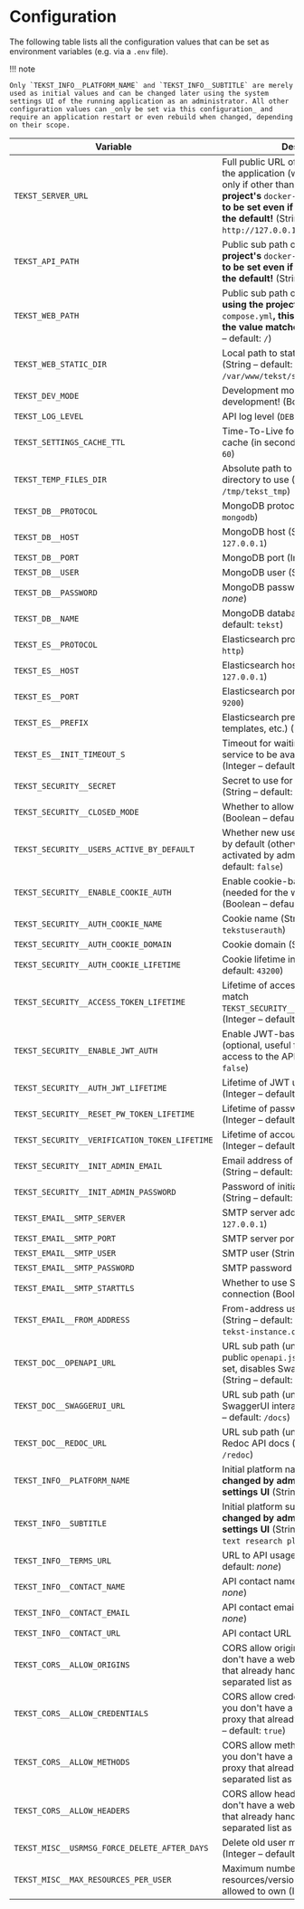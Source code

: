 # Configuration

The following table lists all the configuration values that can be set as environment variables (e.g. via a `.env` file).

!!! note

    Only `TEKST_INFO__PLATFORM_NAME` and `TEKST_INFO__SUBTITLE` are merely used as initial values and can be changed later using the system settings UI of the running application as an administrator. All other configuration values can _only be set via this configuration_ and require an application restart or even rebuild when changed, depending on their scope.

| Variable | Description |
| --- | --- |
| `TEKST_SERVER_URL` | Full public URL of the server running the application (without sub path, port only if other than 80/443); **if using the project's** `docker-compose.yml`**, this has to be set even if the value matches the default!** (String – default: `http://127.0.0.1:8000`) |
| `TEKST_API_PATH` | Public sub path of the API; **if using the project's** `docker-compose.yml`**, this has to be set even if the value matches the default!** (String – default: `/api`) |
| `TEKST_WEB_PATH` | Public sub path of the web client; **if using the project's** `docker-compose.yml`**, this has to be set even if the value matches the default!** (String – default: `/`) |
| `TEKST_WEB_STATIC_DIR` | Local path to static web files directory (String – default: `/var/www/tekst/static/`) |
| `TEKST_DEV_MODE` | Development mode – only use for development! (Boolean – default: `false`) |
| `TEKST_LOG_LEVEL` | API log level (`DEBUG` | `INFO` | `WARNING` | `ERROR` | `CRITICAL` – default: `WARNING`) |
| `TEKST_SETTINGS_CACHE_TTL` | Time-To-Live for the API settings cache (in seconds) (Integer – default: `60`) |
| `TEKST_TEMP_FILES_DIR` | Absolute path to local temporary directory to use (String – default: `/tmp/tekst_tmp`) |
| `TEKST_DB__PROTOCOL` | MongoDB protocol (String – default: `mongodb`) |
| `TEKST_DB__HOST` | MongoDB host (String – default: `127.0.0.1`) |
| `TEKST_DB__PORT` | MongoDB port (Integer – default: `27017`) |
| `TEKST_DB__USER` | MongoDB user (String – default: _none_) |
| `TEKST_DB__PASSWORD` | MongoDB password (String – default: _none_) |
| `TEKST_DB__NAME` | MongoDB database name (String – default: `tekst`) |
| `TEKST_ES__PROTOCOL` | Elasticsearch protocol (String – default: `http`) |
| `TEKST_ES__HOST` | Elasticsearch host (String – default: `127.0.0.1`) |
| `TEKST_ES__PORT` | Elasticsearch port (Integer – default: `9200`) |
| `TEKST_ES__PREFIX` | Elasticsearch prefix (for index, templates, etc.) (String – default: `tekst`) |
| `TEKST_ES__INIT_TIMEOUT_S` | Timeout for waiting for Elasticsearch service to be available on startup (Integer – default: `120`) |
| `TEKST_SECURITY__SECRET` | Secret to use for token generation (String – default: `must_change_this`) |
| `TEKST_SECURITY__CLOSED_MODE` | Whether to allow public registrations (Boolean – default: `false`) |
| `TEKST_SECURITY__USERS_ACTIVE_BY_DEFAULT` | Whether new user accounts are active by default (otherwise have to be activated by admins) (Boolean – default: `false`) |
| `TEKST_SECURITY__ENABLE_COOKIE_AUTH` | Enable cookie-based authentication (needed for the web client to work!) (Boolean – default: `true`) |
| `TEKST_SECURITY__AUTH_COOKIE_NAME` | Cookie name (String – default: `tekstuserauth`) |
| `TEKST_SECURITY__AUTH_COOKIE_DOMAIN` | Cookie domain (String – default: _none_) |
| `TEKST_SECURITY__AUTH_COOKIE_LIFETIME` | Cookie lifetime in seconds (Integer – default: `43200`) |
| `TEKST_SECURITY__ACCESS_TOKEN_LIFETIME` | Lifetime of access token in DB (should match `TEKST_SECURITY__AUTH_COOKIE_LIFETIME`) (Integer – default: `43200`) |
| `TEKST_SECURITY__ENABLE_JWT_AUTH` | Enable JWT-based authentication (optional, useful for programmatic access to the API) (Boolean – default: `false`) |
| `TEKST_SECURITY__AUTH_JWT_LIFETIME` | Lifetime of JWT used for authentication (Integer – default: `86400`) |
| `TEKST_SECURITY__RESET_PW_TOKEN_LIFETIME` | Lifetime of password reset tokens (Integer – default: `3600`) |
| `TEKST_SECURITY__VERIFICATION_TOKEN_LIFETIME` | Lifetime of account verification tokens (Integer – default: `86400`) |
| `TEKST_SECURITY__INIT_ADMIN_EMAIL` | Email address of initial admin account (String – default: _none_) |
| `TEKST_SECURITY__INIT_ADMIN_PASSWORD` | Password of initial admin account (String – default: _none_) |
| `TEKST_EMAIL__SMTP_SERVER` | SMTP server address (String – default: `127.0.0.1`) |
| `TEKST_EMAIL__SMTP_PORT` | SMTP server port (Integer – default: `25`) |
| `TEKST_EMAIL__SMTP_USER` | SMTP user (String – default: _none_) |
| `TEKST_EMAIL__SMTP_PASSWORD` | SMTP password (String – default: _none_) |
| `TEKST_EMAIL__SMTP_STARTTLS` | Whether to use StartTLS for SMTP connection (Boolean – default: `true`) |
| `TEKST_EMAIL__FROM_ADDRESS` | From-address used for outgoing emails (String – default: `noreply@example-tekst-instance.org`) |
| `TEKST_DOC__OPENAPI_URL` | URL sub path (under `TEKST_API_PATH`) to public `openapi.json` API schema (if not set, disables SwaggerUI and Redoc) (String – default: `/openapi.json`) |
| `TEKST_DOC__SWAGGERUI_URL` | URL sub path (under `TEKST_API_PATH`) to SwaggerUI interactive API docs (String – default: `/docs`) |
| `TEKST_DOC__REDOC_URL` | URL sub path (under `TEKST_API_PATH`) to Redoc API docs (String – default: `/redoc`) |
| `TEKST_INFO__PLATFORM_NAME` | Initial platform name; **this can be changed by admins via the system settings UI** (String – default: `Tekst`) |
| `TEKST_INFO__SUBTITLE` | Initial platform subtitle; **this can be changed by admins via the system settings UI** (String – default: `An online text research platform`) |
| `TEKST_INFO__TERMS_URL` | URL to API usage terms (String – default: _none_) |
| `TEKST_INFO__CONTACT_NAME` | API contact name (String – default: _none_) |
| `TEKST_INFO__CONTACT_EMAIL` | API contact email (String – default: _none_) |
| `TEKST_INFO__CONTACT_URL` | API contact URL (String – default: _none_) |
| `TEKST_CORS__ALLOW_ORIGINS` | CORS allow origins; only set this if you don't have a web server / reverse proxy that already handles it! (Comma-separated list as string – default: `*`) |
| `TEKST_CORS__ALLOW_CREDENTIALS` | CORS allow credentials; only set this if you don't have a web server / reverse proxy that already handles it! (Boolean – default: `true`) |
| `TEKST_CORS__ALLOW_METHODS` | CORS allow methods; only set this if you don't have a web server / reverse proxy that already handles it! (Comma-separated list as string – default: `*`) |
| `TEKST_CORS__ALLOW_HEADERS` | CORS allow headers; only set this if you don't have a web server / reverse proxy that already handles it! (Comma-separated list as string – default: `*`) |
| `TEKST_MISC__USRMSG_FORCE_DELETE_AFTER_DAYS` | Delete old user messages after n days (Integer – default: `365`) |
| `TEKST_MISC__MAX_RESOURCES_PER_USER` | Maximum number of resources/versions that one user is allowed to own (Integer – default: `10`) |
